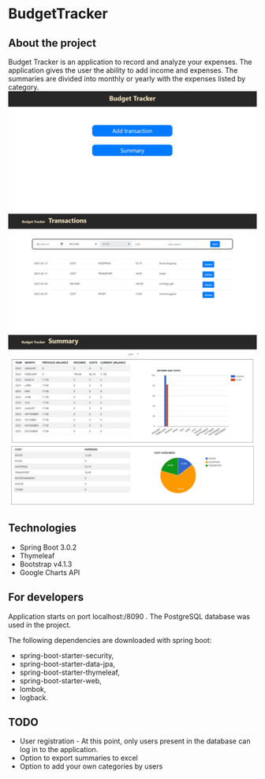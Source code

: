 # BudgetTracker

## About the project

Budget Tracker is an application to record and analyze your expenses. The application gives the user the ability to add
income and expenses. The summaries are divided into monthly or yearly with the expenses listed by category.
![Menu](img/menu.png)
![Transactions](img/transactions.png)
![Summary](img/summary1.png)
![Summary](img/summary2.png)

## Technologies

* Spring Boot 3.0.2
* Thymeleaf
* Bootstrap v4.1.3
* Google Charts API

## For developers
Application starts on port localhost:/8090 .
The PostgreSQL database was used in the project.

The following dependencies are downloaded with spring boot: 
* spring-boot-starter-security, 
* spring-boot-starter-data-jpa,
* spring-boot-starter-thymeleaf, 
* spring-boot-starter-web, 
* lombok, 
* logback.

## TODO
* User registration - At this point, only users present in the database can log in to the application.
* Option to export summaries to excel
* Option to add your own categories by users